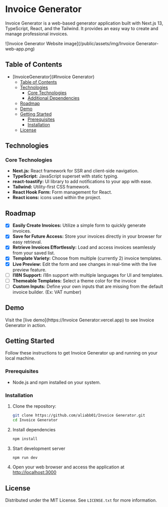 # Invoice Generator

Invoice Generator is a web-based generator application built with Next.js 13, TypeScript, React, and the Tailwind. It provides an easy way to create and manage professional invoices.

![Invoice Generator Website image](/public/assets/img/Invoice Generator-web-app.png)

## Table of Contents

- [InvoiceGenerator](#Invoice Generator)
  - [Table of Contents](#table-of-contents)
  - [Technologies](#technologies)
    - [Core Technologies](#core-technologies)
    - [Additional Dependencies](#additional-dependencies)
  - [Roadmap](#roadmap)
  - [Demo](#demo)
  - [Getting Started](#getting-started)
    - [Prerequisites](#prerequisites)
    - [Installation](#installation)
  - [License](#license)

## Technologies

### Core Technologies

- **Next.js:** React framework for SSR and client-side navigation.
- **TypeScript:** JavaScript superset with static typing.
- **react-toastify:** UI library to add notifications to your app with ease.
- **Tailwind:** Utility-first CSS framework.
- **React Hook Form:** Form management for React.
- **React icons:** icons used within the project.

## Roadmap

- [x] **Easily Create Invoices:** Utilize a simple form to quickly generate invoices.
- [x] **Save for Future Access:** Store your invoices directly in your browser for easy retrieval.
- [x] **Retrieve Invoices Effortlessly:** Load and access invoices seamlessly from your saved list.
- [x] **Template Variety:** Choose from multiple (currently 2) invoice templates.
- [x] **Live Preview:** Edit the form and see changes in real-time with the live preview feature.
- [ ] **I18N Support:** i18n support with multiple languages for UI and templates.
- [ ] **Themeable Templates:** Select a theme color for the invoice
- [ ] **Custom Inputs:** Define your own inputs that are missing from the default invoice builder. (Ex: VAT number)

## Demo

Visit the [live demo](https://Invoice Generator.vercel.app) to see Invoice Generator in action.

## Getting Started

Follow these instructions to get Invoice Generator up and running on your local machine.

### Prerequisites

- Node.js and npm installed on your system.

### Installation

1. Clone the repository:

   ```bash
   git clone https://github.com/aliabb01/Invoice Generator.git
   cd Invoice Generator
   ```

2. Install dependencies

   ```bash
   npm install
   ```

3. Start development server

   ```bash
   npm run dev
   ```

4. Open your web browser and access the application at [http://localhost:3000](http://localhost:3000)
<!-- LICENSE -->

## License

Distributed under the MIT License. See `LICENSE.txt` for more information.
